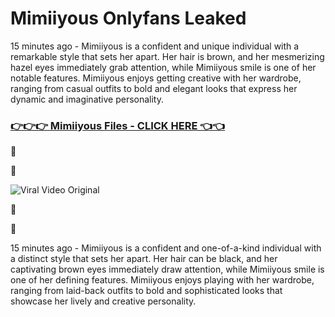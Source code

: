 # Mimiiyous Onlyfans Leaked

<p>15 minutes ago - Mimiiyous is a confident and unique individual with a remarkable style that sets her apart. Her hair is brown, and her mesmerizing hazel eyes immediately grab attention, while Mimiiyous smile is one of her notable features. Mimiiyous enjoys getting creative with her wardrobe, ranging from casual outfits to bold and elegant looks that express her dynamic and imaginative personality.</p><p>
<h3><a href="https://fansleaks.com-getfree.pro/mimiiyous" rel="nofollow">👉👉👉 Mimiiyous Files - CLICK HERE 👈👈</a></h3>
<p>🔻</p>
<p>🔻</p> <p>
<a href="https://fansleaks.com-getfree.pro/mimiiyous" rel="nofollow"><img src="https://i.imgur.com/0ZbtXZ5.gif" alt="Viral Video Original" style="max-width: 100%; display: inline-block;" data-target="animated-image.originalImage"></a>
<p>🔻</p>
<p>🔻</p> <p>15 minutes ago - Mimiiyous is a confident and one-of-a-kind individual with a distinct style that sets her apart. Her hair can be black, and her captivating brown eyes immediately draw attention, while Mimiiyous smile is one of her defining features. Mimiiyous enjoys playing with her wardrobe, ranging from laid-back outfits to bold and sophisticated looks that showcase her lively and creative personality.</p>